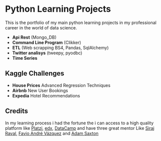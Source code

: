 # Python Learning Projects

This is the portfolio of my main  python learning projects in my professional career in the world of data science.

- **Api Rest** (Mongo_DB)
- **Command Line Program** (Clikker)
- **ETL** (Web scrapping BS4, Pandas, SqlAlchemy)
- **Twitter analisys** (tweepy, pyodbc)
- **Time Series**

## Kaggle Challenges

- **House Prices** Advanced Regression Techniques
- **Airbnb** New User Bookings
- **Expedia** Hotel Recommendations

## Credits

In my learning process i had the fortune the i can access to a high quality platform like [Platzi](https://platzi.com/), [edx](https://www.edx.org/), [DataCamp](https://www.datacamp.com/) and have three great mentor Like [Siraj Raval](https://www.youtube.com/channel/UCWN3xxRkmTPmbKwht9FuE5A), [Favio André Vázquez](https://www.linkedin.com/in/faviovazquez/) and [Adam Saxton](https://www.youtube.com/channel/UCFp1vaKzpfvoGai0vE5VJ0w)